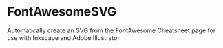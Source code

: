 FontAwesomeSVG
==============

Automatically create an SVG from the FontAwesome Cheatsheet page for use with Inkscape and Adobe Illustrator
